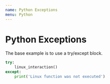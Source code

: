 ```yaml
---
name: Python Exceptions
menu: Python
---
```


# Python Exceptions

The base example is to use a try/except block.

```python
try:
    linux_interaction()
except:
    print('Linux function was not executed')
```
